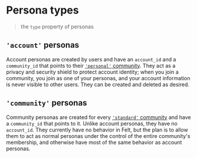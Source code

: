 # Persona types

> the `type` property of personas

## `'account'` personas

Account personas are created by users and have an `account_id`
and a `community_id` that points to their [`'personal'` community](./community-types.md).
They act as a privacy and security shield to protect account identity;
when you join a community, you join as one of your personas,
and your account information is never visible to other users.
They can be created and deleted as desired.

## `'community'` personas

Community personas are created for every [`'standard'` community](./community-types.md)
and have a `community_id` that points to it.
Unlike account personas, they have no `account_id`.
They currently have no behavior in Felt,
but the plan is to allow them to act as normal personas
under the control of the entire community's membership,
and otherwise have most of the same behavior as account personas.
